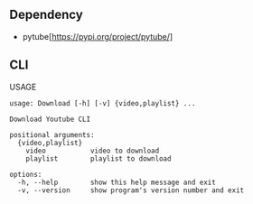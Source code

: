 ## Dependency

- pytube[https://pypi.org/project/pytube/]

## CLI

USAGE
```
usage: Download [-h] [-v] {video,playlist} ...

Download Youtube CLI

positional arguments:
  {video,playlist}
    video           video to download
    playlist        playlist to download

options:
  -h, --help        show this help message and exit
  -v, --version     show program's version number and exit
```